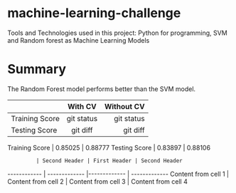 # machine-learning-challenge

Tools and Technologies used in this project: Python for programming, SVM and Random forest as Machine Learning Models 
 
# Summary

The Random Forest model performs better than the SVM model.


|              |   With CV      | Without CV    |
| :---         |     :---:      |          ---: |
| Training Score | git status     | git status    |
| Testing Score  | git diff       | git diff      |



 
Training Score | 0.85025 | 0.88777
Testing Score | 0.83897 | 0.88106


             | Second Header | First Header | Second Header
------------ | ------------- |------------- | ------------- 
Content from cell 1 | Content from cell 2 | Content from cell 3 | Content from cell 4
